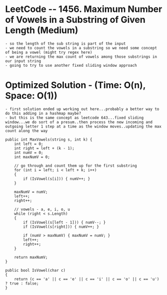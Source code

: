 # LeetCode -- 1456. Maximum Number of Vowels in a Substring of Given Length (Medium)

    - so the length of the sub string is part of the input
    - we need to count the vowels in a substring so we need some concept of being a vowel (might try regex here)
    - we are returning the max count of vowels among those substrings in our input string
    - going to try to use another fixed sliding window approach



# Optimized Solution - (Time: O(n), Space: O(1))

    - first solution ended up working out here...probably a better way to do this adding in a hashmap maybe?
    - but this is the same concept as leetcode 643...fixed sliding window...we do sort of a presum..then process the new incoming and outgoing letter 1 step at a time as the window moves..updating the max count along the way

    public int MaxVowels(string s, int k) {
        int left = 0;
        int right = left + (k - 1);
        int numV = 0;
        int maxNumV = 0;

        // go through and count them up for the first substring
        for (int i = left; i < left + k; i++)
        {
            if (IsVowel(s[i])) { numV++; }
        }
        
        maxNumV = numV;
        left++;
        right++;

        // vowels - a, e, i, o, u
        while (right < s.Length)
        {
            if (IsVowel(s[left - 1])) { numV--; }
            if (IsVowel(s[right])) { numV++; }

            if (numV > maxNumV) { maxNumV = numV; }
            left++;
            right++;
        }
        
        return maxNumV;
    }

    public bool IsVowel(char c)
    {
        return (c == 'a' || c == 'e' || c == 'i' || c == 'o' || c == 'u') ? true : false;
    }





